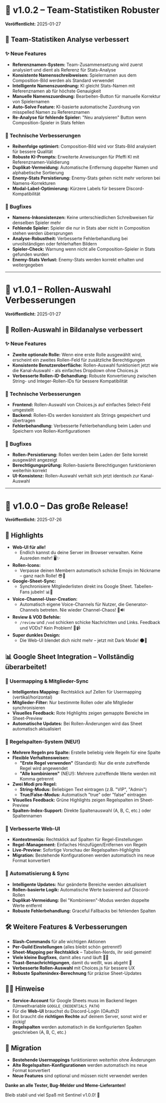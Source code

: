 # 🚀 v1.0.2 – Team-Statistiken Robuster

**Veröffentlicht:** 2025-01-27

## 🎯 Team-Statistiken Analyse verbessert

### ✨ **Neue Features**
- **Referenznamen-System:** Team-Zusammensetzung wird zuerst analysiert und dient als Referenz für Stats-Analyse
- **Konsistente Namensschreibweisen:** Spielernamen aus dem Composition-Bild werden als Standard verwendet
- **Intelligente Namenszuordnung:** KI gleicht Stats-Namen mit Referenznamen ab für höchste Genauigkeit
- **Manuelle Namenszuordnung:** Bearbeiten-Button für manuelle Korrektur von Spielernamen
- **Auto-Solve Feature:** KI-basierte automatische Zuordnung von misspelled Namen zu Referenznamen
- **Re-Analyse für fehlende Spieler:** "Neu analysieren" Button wenn Composition-Spieler in Stats fehlen

### 🔧 **Technische Verbesserungen**
- **Reihenfolge optimiert:** Composition-Bild wird vor Stats-Bild analysiert für bessere Qualität
- **Robuste KI-Prompts:** Erweiterte Anweisungen für Pfeffi KI mit Referenznamen-Validierung
- **Duplikat-Vermeidung:** Automatische Entfernung doppelter Namen und alphabetische Sortierung
- **Enemy-Stats Persistierung:** Enemy-Stats gehen nicht mehr verloren bei Namens-Korrekturen
- **Modal-Label-Optimierung:** Kürzere Labels für bessere Discord-Kompatibilität

### 🐛 **Bugfixes**
- **Namens-Inkonsistenzen:** Keine unterschiedlichen Schreibweisen für denselben Spieler mehr
- **Fehlende Spieler:** Spieler die nur in Stats aber nicht in Composition stehen werden übersprungen
- **Analyse-Robustheit:** Verbesserte Fehlerbehandlung bei unvollständigen oder fehlerhaften Bildern
- **Spieler-Check:** Warnung wenn nicht alle Composition-Spieler in Stats gefunden wurden
- **Enemy-Stats Verlust:** Enemy-Stats werden korrekt erhalten und weitergegeben

---

# 🚀 v1.0.1 – Rollen-Auswahl Verbesserungen

**Veröffentlicht:** 2025-01-27

## 🎯 Rollen-Auswahl in Bildanalyse verbessert

### ✨ **Neue Features**
- **Zweite optionale Rolle:** Wenn eine erste Rolle ausgewählt wird, erscheint ein zweites Rollen-Feld für zusätzliche Berechtigungen
- **Konsistente Benutzeroberfläche:** Rollen-Auswahl funktioniert jetzt wie die Kanal-Auswahl - als einfaches Dropdown ohne Choices.js
- **Verbesserte Rollen-ID-Behandlung:** Robuste Konvertierung zwischen String- und Integer-Rollen-IDs für bessere Kompatibilität

### 🔧 **Technische Verbesserungen**
- **Frontend:** Rollen-Auswahl von Choices.js auf einfaches Select-Feld umgestellt
- **Backend:** Rollen-IDs werden konsistent als Strings gespeichert und übertragen
- **Fehlerbehandlung:** Verbesserte Fehlerbehandlung beim Laden und Speichern von Rollen-Konfigurationen

### 🐛 **Bugfixes**
- **Rollen-Persistierung:** Rollen werden beim Laden der Seite korrekt ausgewählt angezeigt
- **Berechtigungsprüfung:** Rollen-basierte Berechtigungen funktionieren weiterhin korrekt
- **UI-Konsistenz:** Rollen-Auswahl verhält sich jetzt identisch zur Kanal-Auswahl

---

# 🚀 v1.0.0 – Das große Release!

**Veröffentlicht:** 2025-07-26

## 🎉 Highlights

- **Web-UI für alle!**
  - Endlich kannst du deine Server im Browser verwalten. Keine Ausreden mehr! 🖥️✨
- **Rollen-Icons:**
  - Verpasse deinen Membern automatisch schicke Emojis im Nickname – ganz nach Rolle! 😎👑
- **Google-Sheet-Sync:**
  - Synchronisiere Mitgliederlisten direkt ins Google Sheet. Tabellen-Fans jubeln! 📊📝
- **Voice-Channel-User-Creation:**
  - Automatisch eigene Voice-Channels für Nutzer, die Generator-Channels betreten. Nie wieder Channel-Chaos! 🎤🔊
- **Review & VOD Befehle:**
  - `/review` und `/vod` schicken schicke Nachrichten und Links. Feedback und VODs? Kein Problem! 📝📹
- **Super dunkles Design:**
  - Die Web-UI blendet dich nicht mehr – jetzt mit Dark Mode! 🌑🦇

## 📊 Google Sheet Integration – Vollständig überarbeitet!

### 🎯 **Usermapping & Mitglieder-Sync**
- **Intelligentes Mapping:** Rechtsklick auf Zellen für Usermapping (vertikal/horizontal)
- **Mitglieder-Filter:** Nur bestimmte Rollen oder alle Mitglieder synchronisieren
- **Visuelles Feedback:** Rote Highlights zeigen gemappte Bereiche im Sheet-Preview
- **Automatische Updates:** Bei Rollen-Änderungen wird das Sheet automatisch aktualisiert

### 🔧 **Regelspalten-System (NEU!)**
- **Mehrere Regeln pro Spalte:** Erstelle beliebig viele Regeln für eine Spalte
- **Flexible Verhaltensweisen:**
  - **"Erste Regel verwenden"** (Standard): Nur die erste zutreffende Regel wird angewendet
  - **"Alle kombinieren"** (NEU!): Mehrere zutreffende Werte werden mit Komma getrennt
- **Zwei Modi pro Regel:**
  - **String-Modus:** Beliebigen Text eintragen (z.B. "VIP", "Admin")
  - **True/False-Modus:** Automatisch "true" oder "false" eintragen
- **Visuelles Feedback:** Grüne Highlights zeigen Regelspalten im Sheet-Preview
- **Spalten-Index-Support:** Direkte Spaltenauswahl (A, B, C, etc.) oder Spaltennamen

### 🎨 **Verbesserte Web-UI**
- **Kontextmenüs:** Rechtsklick auf Spalten für Regel-Einstellungen
- **Regel-Management:** Einfaches Hinzufügen/Entfernen von Regeln
- **Live-Preview:** Sofortige Vorschau der Regelspalten-Highlights
- **Migration:** Bestehende Konfigurationen werden automatisch ins neue Format konvertiert

### 🔄 **Automatisierung & Sync**
- **Intelligente Updates:** Nur geänderte Bereiche werden aktualisiert
- **Rollen-basierte Logik:** Automatische Werte basierend auf Discord-Rollen
- **Duplikat-Vermeidung:** Bei "Kombinieren"-Modus werden doppelte Werte entfernt
- **Robuste Fehlerbehandlung:** Graceful Fallbacks bei fehlenden Spalten

## 🛠️ Weitere Features & Verbesserungen

- **Slash-Commands** für alle wichtigen Aktionen
- **Per-Guild Einstellungen** (alles bleibt schön getrennt!)
- **Sheet-Mapping per Rechtsklick** – Tabellen-Nerds, ihr seid gemeint!
- **Viele kleine Bugfixes**, damit alles rund läuft 🐛🔨
- **Toast-Benachrichtigungen**, damit du weißt, was abgeht 🍞
- **Verbesserte Rollen-Auswahl** mit Choices.js für bessere UX
- **Robuste Spaltenindex-Berechnung** für präzise Sheet-Updates

## 🧙‍♂️ Hinweise

- **Service-Account** für Google Sheets muss im Backend liegen (Umweltvariable `GOOGLE_CREDENTIALS_PATH`)
- Für die **Web-UI** brauchst du Discord-Login (OAuth2)
- Bot braucht die **richtigen Rechte** auf deinem Server, sonst wird er zickig!
- **Regelspalten** werden automatisch in die konfigurierten Spalten geschrieben (A, B, C, etc.)

## 🔄 Migration

- **Bestehende Usermappings** funktionieren weiterhin ohne Änderungen
- **Alte Regelspalten-Konfigurationen** werden automatisch ins neue Format konvertiert
- **Neue Features** sind optional und müssen nicht verwendet werden

**Danke an alle Tester, Bug-Melder und Meme-Lieferanten!**

Bleib stabil und viel Spaß mit Sentinel v1.0.0! 🚀 
